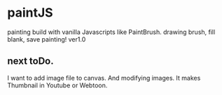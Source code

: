 # paintJS

 painting build with vanilla Javascripts
 like PaintBrush.
 drawing brush, fill blank, save painting!
 ver1.0
 
## next toDo.
 I want to add image file to canvas.
 And modifying images. It makes Thumbnail in Youtube or Webtoon.

